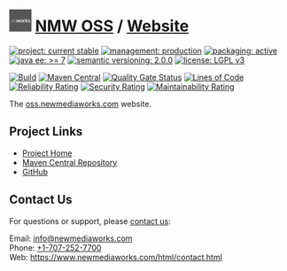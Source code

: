 # [<img src="nmw-logo.png" alt="NMW Logo" width="40" height="40">](https://github.com/newmediaworks) [NMW OSS](https://github.com/newmediaworks/nmw-oss) / [Website](https://github.com/newmediaworks/nmw-oss-website)

[![project: current stable](https://oss.newmediaworks.com/ao-badges/project-current-stable.svg)](https://aoindustries.com/life-cycle#project-current-stable)
[![management: production](https://oss.newmediaworks.com/ao-badges/management-production.svg)](https://aoindustries.com/life-cycle#management-production)
[![packaging: active](https://oss.newmediaworks.com/ao-badges/packaging-active.svg)](https://aoindustries.com/life-cycle#packaging-active)  
[![java ee: &gt;= 7](https://oss.newmediaworks.com/ao-badges/javaee-7.svg)](https://docs.oracle.com/javaee/7/)
[![semantic versioning: 2.0.0](https://oss.newmediaworks.com/ao-badges/semver-2.0.0.svg)](http://semver.org/spec/v2.0.0.html)
[![license: LGPL v3](https://oss.newmediaworks.com/ao-badges/license-lgpl-3.0.svg)](https://www.gnu.org/licenses/lgpl-3.0)

[![Build](https://github.com/newmediaworks/nmw-oss-website/workflows/Build/badge.svg?branch=master)](https://github.com/newmediaworks/nmw-oss-website/actions?query=workflow%3ABuild)
[![Maven Central](https://maven-badges.herokuapp.com/maven-central/com.newmediaworks/nmw-oss-website/badge.svg)](https://maven-badges.herokuapp.com/maven-central/com.newmediaworks/nmw-oss-website)
[![Quality Gate Status](https://sonarcloud.io/api/project_badges/measure?branch=master&project=com.newmediaworks%3Anmw-oss-website&metric=alert_status)](https://sonarcloud.io/dashboard?branch=master&id=com.newmediaworks%3Anmw-oss-website)
[![Lines of Code](https://sonarcloud.io/api/project_badges/measure?branch=master&project=com.newmediaworks%3Anmw-oss-website&metric=ncloc)](https://sonarcloud.io/component_measures?branch=master&id=com.newmediaworks%3Anmw-oss-website&metric=ncloc)  
[![Reliability Rating](https://sonarcloud.io/api/project_badges/measure?branch=master&project=com.newmediaworks%3Anmw-oss-website&metric=reliability_rating)](https://sonarcloud.io/component_measures?branch=master&id=com.newmediaworks%3Anmw-oss-website&metric=Reliability)
[![Security Rating](https://sonarcloud.io/api/project_badges/measure?branch=master&project=com.newmediaworks%3Anmw-oss-website&metric=security_rating)](https://sonarcloud.io/component_measures?branch=master&id=com.newmediaworks%3Anmw-oss-website&metric=Security)
[![Maintainability Rating](https://sonarcloud.io/api/project_badges/measure?branch=master&project=com.newmediaworks%3Anmw-oss-website&metric=sqale_rating)](https://sonarcloud.io/component_measures?branch=master&id=com.newmediaworks%3Anmw-oss-website&metric=Maintainability)

The [oss.newmediaworks.com](https://oss.newmediaworks.com/) website.

## Project Links
* [Project Home](https://oss.newmediaworks.com/)
* [Maven Central Repository](https://central.sonatype.com/search?namespace=com.newmediaworks&q=a%3Anmw-oss-website)
* [GitHub](https://github.com/newmediaworks/nmw-oss-website)

## Contact Us
For questions or support, please [contact us](https://www.newmediaworks.com/html/contact.html):

Email: [info@newmediaworks.com](mailto:info@newmediaworks.com)  
Phone: [+1-707-252-7700](tel:+1-707-252-7700)  
Web: https://www.newmediaworks.com/html/contact.html
